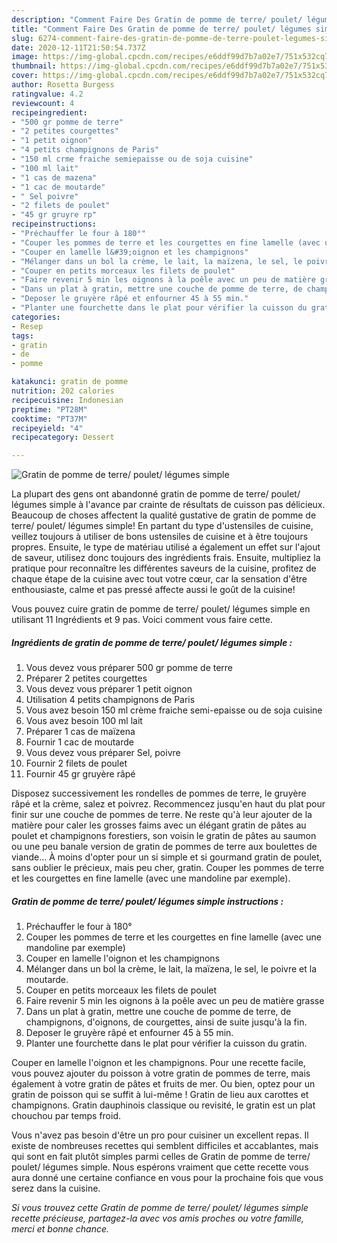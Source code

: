 ```yaml
---
description: "Comment Faire Des Gratin de pomme de terre/ poulet/ légumes simple"
title: "Comment Faire Des Gratin de pomme de terre/ poulet/ légumes simple"
slug: 6274-comment-faire-des-gratin-de-pomme-de-terre-poulet-legumes-simple
date: 2020-12-11T21:50:54.737Z
image: https://img-global.cpcdn.com/recipes/e6ddf99d7b7a02e7/751x532cq70/gratin-de-pomme-de-terre-poulet-legumes-simple-photo-principale-de-la-recette.jpg
thumbnail: https://img-global.cpcdn.com/recipes/e6ddf99d7b7a02e7/751x532cq70/gratin-de-pomme-de-terre-poulet-legumes-simple-photo-principale-de-la-recette.jpg
cover: https://img-global.cpcdn.com/recipes/e6ddf99d7b7a02e7/751x532cq70/gratin-de-pomme-de-terre-poulet-legumes-simple-photo-principale-de-la-recette.jpg
author: Rosetta Burgess
ratingvalue: 4.2
reviewcount: 4
recipeingredient:
- "500 gr pomme de terre"
- "2 petites courgettes"
- "1 petit oignon"
- "4 petits champignons de Paris"
- "150 ml crme fraiche semiepaisse ou de soja cuisine"
- "100 ml lait"
- "1 cas de mazena"
- "1 cac de moutarde"
- " Sel poivre"
- "2 filets de poulet"
- "45 gr gruyre rp"
recipeinstructions:
- "Préchauffer le four à 180°"
- "Couper les pommes de terre et les courgettes en fine lamelle (avec une mandoline par exemple)"
- "Couper en lamelle l&#39;oignon et les champignons"
- "Mélanger dans un bol la crème, le lait, la maïzena, le sel, le poivre et la moutarde."
- "Couper en petits morceaux les filets de poulet"
- "Faire revenir 5 min les oignons à la poêle avec un peu de matière grasse"
- "Dans un plat à gratin, mettre une couche de pomme de terre, de champignons, d&#39;oignons, de courgettes, ainsi de suite jusqu&#39;à la fin."
- "Deposer le gruyère râpé et enfourner 45 à 55 min."
- "Planter une fourchette dans le plat pour vérifier la cuisson du gratin."
categories:
- Resep
tags:
- gratin
- de
- pomme

katakunci: gratin de pomme 
nutrition: 202 calories
recipecuisine: Indonesian
preptime: "PT28M"
cooktime: "PT37M"
recipeyield: "4"
recipecategory: Dessert

---
```



![Gratin de pomme de terre/ poulet/ légumes simple](https://img-global.cpcdn.com/recipes/e6ddf99d7b7a02e7/751x532cq70/gratin-de-pomme-de-terre-poulet-legumes-simple-photo-principale-de-la-recette.jpg)

La plupart des gens ont abandonné gratin de pomme de terre/ poulet/ légumes simple à l'avance par crainte de résultats de cuisson pas délicieux. Beaucoup de choses affectent la qualité gustative de gratin de pomme de terre/ poulet/ légumes simple! En partant du type d'ustensiles de cuisine, veillez toujours à utiliser de bons ustensiles de cuisine et à être toujours propres. Ensuite, le type de matériau utilisé a également un effet sur l'ajout de saveur, utilisez donc toujours des ingrédients frais. Ensuite, multipliez la pratique pour reconnaître les différentes saveurs de la cuisine, profitez de chaque étape de la cuisine avec tout votre cœur, car la sensation d'être enthousiaste, calme et pas pressé affecte aussi le goût de la cuisine!

<!--inarticleads1-->

Vous pouvez cuire gratin de pomme de terre/ poulet/ légumes simple en utilisant 11 Ingrédients et 9 pas. Voici comment vous faire cette.

##### Ingrédients de gratin de pomme de terre/ poulet/ légumes simple :

1. Vous devez vous préparer 500 gr pomme de terre
1. Préparer 2 petites courgettes
1. Vous devez vous préparer 1 petit oignon
1. Utilisation 4 petits champignons de Paris
1. Vous avez besoin 150 ml crème fraiche semi-epaisse ou de soja cuisine
1. Vous avez besoin 100 ml lait
1. Préparer 1 cas de maïzena
1. Fournir 1 cac de moutarde
1. Vous devez vous préparer  Sel, poivre
1. Fournir 2 filets de poulet
1. Fournir 45 gr gruyère râpé


Disposez successivement les rondelles de pommes de terre, le gruyère râpé et la crème, salez et poivrez. Recommencez jusqu&#39;en haut du plat pour finir sur une couche de pommes de terre. Ne reste qu&#39;à leur ajouter de la matière pour caler les grosses faims avec un élégant gratin de pâtes au poulet et champignons forestiers, son voisin le gratin de pâtes au saumon ou une peu banale version de gratin de pommes de terre aux boulettes de viande… À moins d&#39;opter pour un si simple et si gourmand gratin de poulet, sans oublier le précieux, mais peu cher, gratin. Couper les pommes de terre et les courgettes en fine lamelle (avec une mandoline par exemple). 

<!--inarticleads2-->

##### Gratin de pomme de terre/ poulet/ légumes simple instructions :

1. Préchauffer le four à 180°
1. Couper les pommes de terre et les courgettes en fine lamelle (avec une mandoline par exemple)
1. Couper en lamelle l&#39;oignon et les champignons
1. Mélanger dans un bol la crème, le lait, la maïzena, le sel, le poivre et la moutarde.
1. Couper en petits morceaux les filets de poulet
1. Faire revenir 5 min les oignons à la poêle avec un peu de matière grasse
1. Dans un plat à gratin, mettre une couche de pomme de terre, de champignons, d&#39;oignons, de courgettes, ainsi de suite jusqu&#39;à la fin.
1. Deposer le gruyère râpé et enfourner 45 à 55 min.
1. Planter une fourchette dans le plat pour vérifier la cuisson du gratin.


Couper en lamelle l&#39;oignon et les champignons. Pour une recette facile, vous pouvez ajouter du poisson à votre gratin de pommes de terre, mais également à votre gratin de pâtes et fruits de mer. Ou bien, optez pour un gratin de poisson qui se suffit à lui-même ! Gratin de lieu aux carottes et champignons. Gratin dauphinois classique ou revisité, le gratin est un plat chouchou par temps froid. 

<!--inarticleads1-->

<p>
Vous n'avez pas besoin d'être un pro pour cuisiner un excellent repas. Il existe de nombreuses recettes qui semblent difficiles et accablantes, mais qui sont en fait plutôt simples parmi celles de Gratin de pomme de terre/ poulet/ légumes simple. Nous espérons vraiment que cette recette vous aura donné une certaine confiance en vous pour la prochaine fois que vous serez dans la cuisine.
</p>

<p>
<i>Si vous trouvez cette Gratin de pomme de terre/ poulet/ légumes simple recette précieuse, partagez-la avec vos amis proches ou votre famille, merci et bonne chance.</i>
</p>
